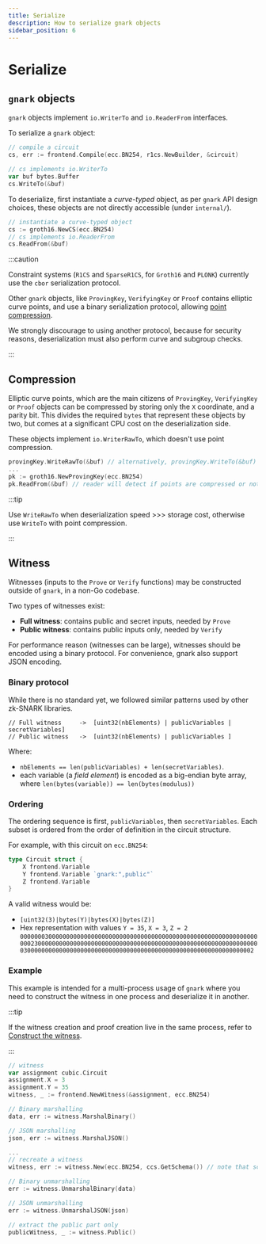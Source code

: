 ```yaml
---
title: Serialize
description: How to serialize gnark objects
sidebar_position: 6
---
```


# Serialize

## `gnark` objects

`gnark` objects implement `io.WriterTo` and `io.ReaderFrom` interfaces.

To serialize a `gnark` object:

```go
// compile a circuit
cs, err := frontend.Compile(ecc.BN254, r1cs.NewBuilder, &circuit)

// cs implements io.WriterTo
var buf bytes.Buffer
cs.WriteTo(&buf)
```

To deserialize, first instantiate a _curve-typed_ object, as per `gnark` API design choices, these objects are not directly accessible (under `internal/`).

```go
// instantiate a curve-typed object
cs := groth16.NewCS(ecc.BN254)
// cs implements io.ReaderFrom
cs.ReadFrom(&buf)
```

:::caution

Constraint systems (`R1CS` and `SparseR1CS`, for `Groth16` and `PLONK`) currently use the `cbor` serialization protocol.

Other `gnark` objects, like `ProvingKey`, `VerifyingKey` or `Proof` contains elliptic curve points, and use a binary serialization protocol, allowing [point compression](#compression).

We strongly discourage to using another protocol, because for security reasons, deserialization must also perform curve and subgroup checks.

:::

## Compression

Elliptic curve points, which are the main citizens of `ProvingKey`, `VerifyingKey` or `Proof` objects can be compressed by storing only the `X` coordinate, and a parity bit. This divides the required `bytes` that represent these objects by two, but comes at a significant CPU cost on the deserialization side.

These objects implement `io.WriterRawTo`, which doesn't use point compression.

```go
provingKey.WriteRawTo(&buf) // alternatively, provingKey.WriteTo(&buf)
...
pk := groth16.NewProvingKey(ecc.BN254)
pk.ReadFrom(&buf) // reader will detect if points are compressed or not.
```

:::tip

Use `WriteRawTo` when deserialization speed >>> storage cost, otherwise use `WriteTo` with point compression.

:::

## Witness

Witnesses (inputs to the `Prove` or `Verify` functions) may be constructed outside of `gnark`, in a non-Go codebase.

Two types of witnesses exist:

- **Full witness**: contains public and secret inputs, needed by `Prove`
- **Public witness**: contains public inputs only, needed by `Verify`

For performance reason (witnesses can be large), witnesses should be encoded using a binary protocol. For convenience, gnark also support JSON encoding.

### Binary protocol

While there is no standard yet, we followed similar patterns used by other zk-SNARK libraries.

```no-lang
// Full witness     ->  [uint32(nbElements) | publicVariables | secretVariables]
// Public witness   ->  [uint32(nbElements) | publicVariables ]
```

Where:

- `nbElements == len(publicVariables) + len(secretVariables)`.
- each variable (a _field element_) is encoded as a big-endian byte array, where `len(bytes(variable)) == len(bytes(modulus))`

### Ordering

The ordering sequence is first, `publicVariables`, then `secretVariables`. Each subset is ordered from the order of definition in the circuit structure.

For example, with this circuit on `ecc.BN254`:

```go
type Circuit struct {
    X frontend.Variable
    Y frontend.Variable `gnark:",public"`
    Z frontend.Variable
}
```

A valid witness would be:

- `[uint32(3)|bytes(Y)|bytes(X)|bytes(Z)]`
- Hex representation with values `Y = 35`, `X = 3`, `Z = 2` `00000003000000000000000000000000000000000000000000000000000000000000002300000000000000000000000000000000000000000000000000000000000000030000000000000000000000000000000000000000000000000000000000000002`

### Example

This example is intended for a multi-process usage of `gnark` where you need to construct the witness in one process and deserialize it in another.

:::tip

If the witness creation and proof creation live in the same process, refer to [Construct the witness](prove.md).

:::

```go title="Full witness in Go"
// witness
var assignment cubic.Circuit
assignment.X = 3
assignment.Y = 35
witness, _ := frontend.NewWitness(&assignment, ecc.BN254)

// Binary marshalling
data, err := witness.MarshalBinary()

// JSON marshalling
json, err := witness.MarshalJSON()

...
// recreate a witness
witness, err := witness.New(ecc.BN254, ccs.GetSchema()) // note that schema is optional for binary encoding

// Binary unmarshalling
err := witness.UnmarshalBinary(data)

// JSON unmarshalling
err := witness.UnmarshalJSON(json)

// extract the public part only
publicWitness, _ := witness.Public()
```
